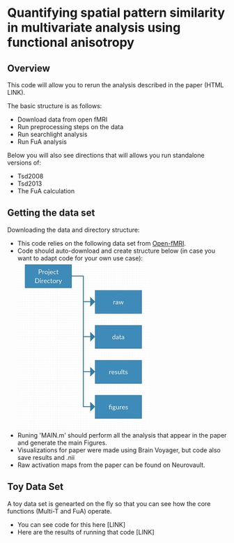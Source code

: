 Quantifying spatial pattern similarity in multivariate analysis using functional anisotropy
==============
Overview 
--------------
This code will allow you to rerun the analysis described in the paper (HTML LINK). 

The basic structure is as follows: 
- Download data from open fMRI 
- Run preprocessing steps on the data 
- Run searchlight analysis 
- Run FuA analysis 

Below you will also see directions that will allows you run standalone versions of: 
- Tsd2008
- Tsd2013 
- The FuA calculation 

Getting the data set
--------------

Downloading the data and directory structure: 
- This code relies on the following data set from [Open-fMRI](https://openfmri.org/dataset/ds000158/ "Data Used For Project").
- Code should auto-download and create structure below (in case you want to adapt code for your own use case):
![Image of Dir Structure](/images/dirstruct.jpg?raw=true "Dir Structure For Project")
- Runing 'MAIN.m' should perform all the analysis that appear in the paper and generate the main Figures. 
- Visualizations for paper were made using Brain Voyager, but code also save results and .nii 
- Raw activation maps from the paper can be found on Neurovault. 

Toy Data Set
--------------
A toy data set is genearted on the fly so that you can see how the core functions (Multi-T and FuA) operate. 
- You can see code for this here [LINK]
- Here are the results of running that code [LINK] 


